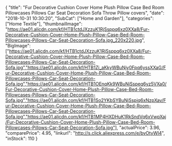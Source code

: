 {
	"title": "Fur Decorative Cushion Cover Home Plush Pillow Case Bed Room Pillowcases Pillows Car Seat Decoration Sofa Throw Pillow covers",
	"date": "2018-10-31 10:30:20",
	"SubCat": ["Home and Garden"],
	"categories": ["Home Textile"],
	"thumbnailImage": "https://ae01.alicdn.com/kf/HTB1ctdJXzzuK1RjSsppq6xz0XXa8/Fur-Decorative-Cushion-Cover-Home-Plush-Pillow-Case-Bed-Room-Pillowcases-Pillows-Car-Seat-Decoration-Sofa.jpg_220x220.jpg",
	"BigImage": ["https://ae01.alicdn.com/kf/HTB1ctdJXzzuK1RjSsppq6xz0XXa8/Fur-Decorative-Cushion-Cover-Home-Plush-Pillow-Case-Bed-Room-Pillowcases-Pillows-Car-Seat-Decoration-Sofa.jpg","https://ae01.alicdn.com/kf/HTB1Zj_aKkyWBuNjy0Fpq6yssXXaG/Fur-Decorative-Cushion-Cover-Home-Plush-Pillow-Case-Bed-Room-Pillowcases-Pillows-Car-Seat-Decoration-Sofa.jpg","https://ae01.alicdn.com/kf/HTB1OEnqKk9WBuNjSspeq6yz5VXa0/Fur-Decorative-Cushion-Cover-Home-Plush-Pillow-Case-Bed-Room-Pillowcases-Pillows-Car-Seat-Decoration-Sofa.jpg","https://ae01.alicdn.com/kf/HTB1So2YKbSYBuNjSspiq6xNzpXav/Fur-Decorative-Cushion-Cover-Home-Plush-Pillow-Case-Bed-Room-Pillowcases-Pillows-Car-Seat-Decoration-Sofa.jpg","https://ae01.alicdn.com/kf/HTB1MP4HXDHuK1RkSndVq6xVwpXaj/Fur-Decorative-Cushion-Cover-Home-Plush-Pillow-Case-Bed-Room-Pillowcases-Pillows-Car-Seat-Decoration-Sofa.jpg"],
	"actualPrice": 3.96,
	"comparePrice": 4.95,
	"linkurl": "http://s.click.aliexpress.com/e/bvOtyWI4",
	"inStock": 110
}
